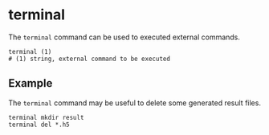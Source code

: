 # terminal

The `terminal` command can be used to executed external commands.

```
terminal (1)
# (1) string, external command to be executed
```

## Example

The `terminal` command may be useful to delete some generated result files.

```
terminal mkdir result
terminal del *.h5
```
